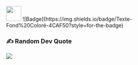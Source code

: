 <img src="https://raw.githubusercontent.com/innng/innng/master/assets/kyubey.gif" height="40" />
![Badge](https://img.shields.io/badge/Texte-Fond%20Coloré-4CAF50?style=for-the-badge)

### ✍️ Random Dev Quote
![](https://quotes-github-readme.vercel.app/api?type=horizontal&theme=dark)
